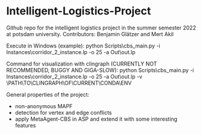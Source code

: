 # Intelligent-Logistics-Project
Github repo for the intelligent logistics project in the summer semester 2022 at potsdam university.
Contributors: Benjamin Glätzer and Mert Akil


Execute in Windows (example):
python Scripts\cbs_main.py -i Instances\corridor_2_instance.lp -o 25 -a Out\out.lp

Command for visualization with clingraph (CURRENTLY NOT RECOMMENDED, BUGGY AND GIGA-SLOW):
python Scripts\cbs_main.py -i Instances\corridor_2_instance.lp -o 25 -a Out\out.lp -v \PATH\TO\CLINGRAPH\OF\CURRENT\CONDA\ENV

General properties of the project:
 - non-anonymous MAPF
 - detection for vertex and edge conflicts
 - apply MetaAgent-CBS in ASP and extend it with some interesting features